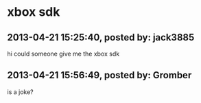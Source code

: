 # xbox sdk

## 2013-04-21 15:25:40, posted by: jack3885

hi could someone give me the xbox sdk

## 2013-04-21 15:56:49, posted by: Gromber

is a joke?
